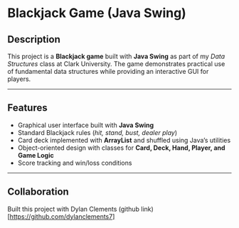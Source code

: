 # Blackjack Game (Java Swing)

## Description
This project is a **Blackjack game** built with **Java Swing** as part of my *Data Structures* class at Clark University.
The game demonstrates practical use of fundamental data structures while providing an interactive GUI for players. 

---

## Features
- Graphical user interface built with **Java Swing**
- Standard Blackjack rules (*hit, stand, bust, dealer play*)
- Card deck implemented with **ArrayList** and shuffled using Java’s utilities
- Object-oriented design with classes for **Card, Deck, Hand, Player, and Game Logic**
- Score tracking and win/loss conditions

---

## Collaboration
Built this project with Dylan Clements (github link)[https://github.com/dylanclements7]
